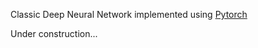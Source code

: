 Classic Deep Neural Network implemented using [Pytorch](https://pytorch.org/)

Under construction...
